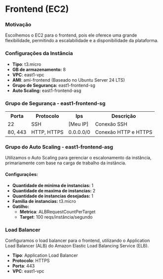 # Frontend (EC2)
### Motivação
Escolhemos o EC2 para o frontend, pois ele oferece uma grande flexibilidade, permitindo a escalabilidade e a disponibilidade da plataforma.

### Configurações da Instância

- **Tipo**: t3.micro
- **GB de armazenamento:** 8
- **VPC**: east1-vpc
- **AMI**: ami-frontend (Baseado no Ubuntu Server 24 LTS)
- **Grupo de Segurança:** east1-frontend-sg
- **Auto Scaling:** east1-frontend-asg
  

### Grupo de Segurança - east1-frontend-sg


<table>
  <tr>
    <th>Porta</th>
    <th>Protocolo</th>
    <th>Ips</th>
    <th>Descrição</th>
  </tr>
  <tr>
    <td>22</td>
    <td>SSH</td>
    <td>[Meu IP]</td>
    <td>Conexão SSH</td>
  </tr>
  <tr>
    <td>80, 443</td>
    <td>HTTP, HTTPS</td>
    <td>0.0.0.0/0</td>
    <td>Conexão HTTP e HTTPS</td>
  </tr>
</table>


### Grupo do Auto Scaling - east1-frontend-asg
Utilizamos o Auto Scaling para gerenciar o escalonamento da instância, primariamente com base na carga de trabalho da instância.
#### Configurações:
- **Quantidade de minima de instancias:** 1
- **Quantidade de maxima de instancias:** 2
- **Quantidade de instancias desejadas:** 1
- **Familia de instancias:** t3.micro
- **Gatilho:**
  - **Metrica**: ALBRequestCountPerTarget
  - **Target**: 100 reqs/instância/segundo
  

### Load Balancer
Configuramos o load balancer para o frontend, utilizando o Application Load Balancer (ALB) do Amazon Elastic Load Balancing Service (ELB).

- **Tipo**: Application Load Balancer
- **Protocolo**: HTTPS
- **Porta**: 443
- **VPC**: east1-vpc